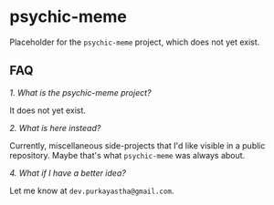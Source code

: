 # psychic-meme

Placeholder for the `psychic-meme` project, which does not yet exist.

## FAQ

*1. What is the psychic-meme project?*

It does not yet exist.

*2. What is here instead?*

Currently, miscellaneous side-projects that I'd like visible in a public repository. Maybe that's what `psychic-meme` was always about.

*4. What if I have a better idea?*

Let me know at `dev.purkayastha@gmail.com`.
